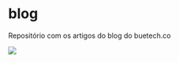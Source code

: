 # blog
Repositório com os artigos do blog do buetech.co

<img src="https://upload.wikimedia.org/wikipedia/commons/f/f1/Cc-by-nc-nd_icon.svg"/>
